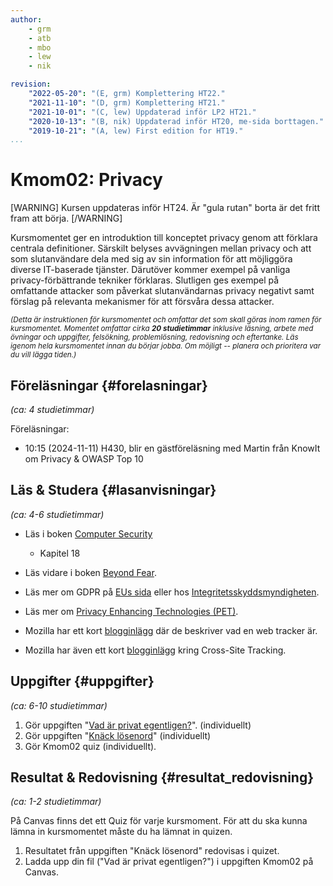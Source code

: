 ```yaml
---
author:
    - grm
    - atb
    - mbo
    - lew
    - nik

revision:
    "2022-05-20": "(E, grm) Komplettering HT22."
    "2021-11-10": "(D, grm) Komplettering HT21."
    "2021-10-01": "(C, lew) Uppdaterad inför LP2 HT21."
    "2020-10-13": "(B, nik) Uppdaterad inför HT20, me-sida borttagen."
    "2019-10-21": "(A, lew) First edition for HT19."
...
```

Kmom02: Privacy
==================================

[WARNING]
Kursen uppdateras inför HT24. Är "gula rutan" borta är det fritt fram att börja.
[/WARNING]

Kursmomentet ger en introduktion till konceptet privacy genom att förklara centrala definitioner. Särskilt belyses avvägningen mellan privacy och att som slutanvändare dela med sig av sin information för att möjliggöra diverse IT-baserade tjänster. Därutöver kommer exempel på vanliga privacy-förbättrande tekniker förklaras. Slutligen ges exempel på omfattande attacker som påverkat slutanvändarnas privacy negativt samt förslag på relevanta mekanismer för att försvåra dessa attacker.

<!--more-->

<small><i>(Detta är instruktionen för kursmomentet och omfattar det som skall göras inom ramen för kursmomentet. Momentet omfattar cirka **20 studietimmar** inklusive läsning, arbete med övningar och uppgifter, felsökning, problemlösning, redovisning och eftertanke. Läs igenom hela kursmomentet innan du börjar jobba. Om möjligt -- planera och prioritera var du vill lägga tiden.)</i></small>



Föreläsningar {#forelasningar}
---------------------------------

*(ca: 4 studietimmar)*

Föreläsningar:

* 10:15 (2024-11-11) H430, blir en gästföreläsning med Martin från KnowIt om Privacy & OWASP Top 10


<!-- * 10:00 (2021-11-08) via Zoom ([Martin Boldt](https://bth.zoom.us/j/67269425633)) -->

<!-- Obligatoriskt seminarie kring privacy: Om du inte deltar i seminariet, så kommer du att få en uppgift skickat till dig via Canvas efter seminariet.

* 10:15-12:00 (2022-11-11) H430 -->


Läs &amp; Studera  {#lasanvisningar}
---------------------------------

*(ca: 4-6 studietimmar)*

* Läs i boken [Computer Security](/kunskap/boken-computer-security)
    * Kapitel 18
* Läs vidare i boken [Beyond Fear](/kunskap/boken-beyond-fear).

* Läs mer om GDPR på [EUs sida](https://gdpr.eu/) eller hos [Integritetsskyddsmyndigheten](https://www.imy.se/verksamhet/dataskydd//).

* Läs mer om [Privacy Enhancing Technologies (PET)](https://www.priv.gc.ca/en/opc-actions-and-decisions/research/explore-privacy-research/2017/pet_201711/).

* Mozilla har ett kort [blogginlägg](https://blog.mozilla.org/firefox/what-is-a-web-tracker/) där de beskriver vad en web tracker är.

* Mozilla har även ett kort [blogginlägg](https://blog.mozilla.org/firefox/cross-site-tracking-lets-unpack-that/) kring Cross-Site Tracking.

Uppgifter  {#uppgifter}
-------------------------------------------

*(ca: 6-10 studietimmar)*

1. Gör uppgiften "[Vad är privat egentligen?](uppgift/intervju-vad-ar-privat-egentligen)". (individuellt)
2. Gör uppgiften "[Knäck lösenord](uppgift/john-the-ripper)" (individuellt)
3. Gör Kmom02 quiz (individuellt).

<!-- 1. Fyll på med redovisningstexten i din me-sida. -->


Resultat & Redovisning  {#resultat_redovisning}
-----------------------------------------------

*(ca: 1-2 studietimmar)*

På Canvas finns det ett Quiz för varje kursmoment. För att du ska kunna lämna in kursmomentet måste du ha lämnat in quizen.

1. Resultatet från uppgiften "Knäck lösenord" redovisas i quizet.
2. Ladda upp din fil ("Vad är privat egentligen?") i uppgiften Kmom02 på Canvas.

<!-- Publicera dina filer till studentservern och svara på följande frågor i textfältet på Canvas:

* Är privacy något du kommer tänka på/argumentera för när du kommer ut i arbetslivet? Varför/varför inte?
* När du väljer tjänster eller mjukvara, är privacy något du tänker på? Varför/varför inte?
* Vilken är din TIL för detta kmom? -->

